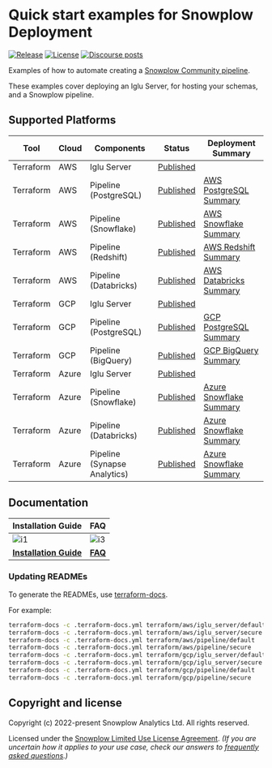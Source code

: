 # Quick start examples for Snowplow Deployment

[![Release][release-badge]][release]
[![License][license-image]][license]
[![Discourse posts][discourse-image]][discourse]

Examples of how to automate creating a [Snowplow Community pipeline](https://github.com/snowplow/snowplow).

These examples cover deploying an Iglu Server, for hosting your schemas, and a Snowplow pipeline.

## Supported Platforms

| Tool       | Cloud | Components                   | Status                                      | Deployment Summary                           |
|------------|-------|------------------------------|---------------------------------------------|----------------------------------------------|
| Terraform  | AWS   | Iglu Server                  | [Published](terraform/aws/iglu_server)      |                                              |
| Terraform  | AWS   | Pipeline (PostgreSQL)        | [Published](terraform/aws/pipeline)         | [AWS PostgreSQL Summary][deploypgsum-aws]    |
| Terraform  | AWS   | Pipeline (Snowflake)         | [Published](terraform/aws/pipeline)         | [AWS Snowflake Summary][deploysfsum-aws]     |
| Terraform  | AWS   | Pipeline (Redshift)          | [Published](terraform/aws/pipeline)         | [AWS Redshift Summary][deployrssum-aws]      |
| Terraform  | AWS   | Pipeline (Databricks)        | [Published](terraform/aws/pipeline)         | [AWS Databricks Summary][deploydbsum-aws]    |
| Terraform  | GCP   | Iglu Server                  | [Published](terraform/gcp/iglu_server)      |                                              |
| Terraform  | GCP   | Pipeline (PostgreSQL)        | [Published](terraform/gcp/pipeline)         | [GCP PostgreSQL Summary][deploypgsum-gcp]    |
| Terraform  | GCP   | Pipeline (BigQuery)          | [Published](terraform/gcp/pipeline)         | [GCP BigQuery Summary][deploybqsum-gcp]      |
| Terraform  | Azure | Iglu Server                  | [Published](terraform/azure/iglu_server)    |                                              |
| Terraform  | Azure | Pipeline (Snowflake)         | [Published](terraform/azure/pipeline)       | [Azure Snowflake Summary][deploysfsum-azure] |
| Terraform  | Azure | Pipeline (Databricks)        | [Published](terraform/azure/pipeline)       | [Azure Snowflake Summary][deploydbsum-azure] |
| Terraform  | Azure | Pipeline (Synapse Analytics) | [Published](terraform/azure/pipeline)       | [Azure Snowflake Summary][deploysasum-azure] |

## Documentation

| Installation Guide                     | FAQ                      |
|----------------------------------------|--------------------------|
| ![i1][install-image]                   |  ![i3][faq-image]        |
| **[Installation Guide][installguide]** |  **[FAQ][faq]**          |

### Updating READMEs

To generate the READMEs, use [terraform-docs][tf-docs].

For example:

```bash
terraform-docs -c .terraform-docs.yml terraform/aws/iglu_server/default
terraform-docs -c .terraform-docs.yml terraform/aws/iglu_server/secure
terraform-docs -c .terraform-docs.yml terraform/aws/pipeline/default
terraform-docs -c .terraform-docs.yml terraform/aws/pipeline/secure
terraform-docs -c .terraform-docs.yml terraform/gcp/iglu_server/default
terraform-docs -c .terraform-docs.yml terraform/gcp/iglu_server/secure
terraform-docs -c .terraform-docs.yml terraform/gcp/pipeline/default
terraform-docs -c .terraform-docs.yml terraform/gcp/pipeline/secure
```

## Copyright and license

Copyright (c) 2022-present Snowplow Analytics Ltd. All rights reserved.

Licensed under the [Snowplow Limited Use License Agreement][license]. _(If you are uncertain how it applies to your use case, check our answers to [frequently asked questions][license-faq].)_

[install-image]: https://d3i6fms1cm1j0i.cloudfront.net/github/images/techdocs.png
[deploy-image]: https://d3i6fms1cm1j0i.cloudfront.net/github/images/setup.png
[faq-image]: https://d3i6fms1cm1j0i.cloudfront.net/github/images/roadmap.png

[installguide]: https://docs.snowplow.io/docs/getting-started-on-community-edition/what-is-quick-start/
[faq]: https://docs.snowplow.io/docs/getting-started-on-community-edition/faq/

[deploypgsum-aws]: https://docs.snowplow.io/docs/getting-started-on-community-edition/what-is-deployed/?warehouse=postgres&cloud=aws
[deploysfsum-aws]: https://docs.snowplow.io/docs/getting-started-on-community-edition/what-is-deployed/?warehouse=snowflake&cloud=aws
[deployrssum-aws]: https://docs.snowplow.io/docs/getting-started-on-community-edition/what-is-deployed/?warehouse=redshift&cloud=aws
[deploydbsum-aws]: https://docs.snowplow.io/docs/getting-started-on-community-edition/what-is-deployed/?warehouse=databricks&cloud=aws
[deploypgsum-gcp]: https://docs.snowplow.io/docs/getting-started-on-community-edition/what-is-deployed/?warehouse=postgres&cloud=gcp
[deploybqsum-gcp]: https://docs.snowplow.io/docs/getting-started-on-community-edition/what-is-deployed/?warehouse=bigquery&cloud=gcp
[deploysfsum-azure]: https://docs.snowplow.io/docs/getting-started-on-community-edition/what-is-deployed/?warehouse=snowflake&cloud=azure
[deploydbsum-azure]: https://docs.snowplow.io/docs/getting-started-on-community-edition/what-is-deployed/?warehouse=databricks&cloud=azure
[deploysasum-azure]: https://docs.snowplow.io/docs/getting-started-on-community-edition/what-is-deployed/?warehouse=synapse&cloud=azure

[license]: https://docs.snowplow.io/limited-use-license-1.1/
[license-image]: https://img.shields.io/badge/license-Snowplow--Limited--Use-blue.svg?style=flat
[license-faq]: https://docs.snowplow.io/docs/contributing/limited-use-license-faq/

[discourse-image]: https://img.shields.io/discourse/posts?server=https%3A%2F%2Fdiscourse.snowplow.io%2F
[discourse]: http://discourse.snowplow.io/

[release]: https://github.com/snowplow/snowplow/releases
[release-badge]: https://img.shields.io/badge/Snowplow-24.02%20%28Patch.1%29-6638b8

[tf-docs]: https://github.com/terraform-docs/terraform-docs
